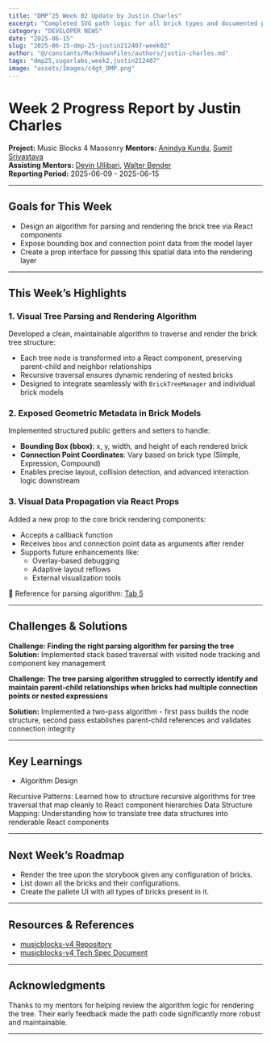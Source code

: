 ```yaml
---
title: "DMP’25 Week 02 Update by Justin Charles"
excerpt: "Completed SVG path logic for all brick types and documented props and rendering states"
category: "DEVELOPER NEWS"
date: "2025-06-15"
slug: "2025-06-15-dmp-25-justin212407-week02"
author: "@/constants/MarkdownFiles/authors/justin-charles.md"
tags: "dmp25,sugarlabs,week2,justin212407"
image: "assets/Images/c4gt_DMP.png"
---
```


<!-- markdownlint-disable -->

# Week 2 Progress Report by Justin Charles

**Project:** Music Blocks 4 Maosonry 
**Mentors:** [Anindya Kundu](https://github.com/meganindya/), [Sumit Srivastava](https://github.com/sum2it)  
**Assisting Mentors:** [Devin Ullibari](https://github.com/pikurasa/), [Walter Bender](https://github.com/walterbender)  
**Reporting Period:** 2025-06-09 - 2025-06-15  

---


## Goals for This Week

- Design an algorithm for parsing and rendering the brick tree via React components  
- Expose bounding box and connection point data from the model layer  
- Create a prop interface for passing this spatial data into the rendering layer  

---

## This Week’s Highlights

### 1. **Visual Tree Parsing and Rendering Algorithm**

Developed a clean, maintainable algorithm to traverse and render the brick tree structure:
- Each tree node is transformed into a React component, preserving parent-child and neighbor relationships
- Recursive traversal ensures dynamic rendering of nested bricks
- Designed to integrate seamlessly with `BrickTreeManager` and individual brick models

### 2. **Exposed Geometric Metadata in Brick Models**

Implemented structured public getters and setters to handle:
- **Bounding Box (bbox)**: x, y, width, and height of each rendered brick
- **Connection Point Coordinates**: Vary based on brick type (Simple, Expression, Compound)
- Enables precise layout, collision detection, and advanced interaction logic downstream

### 3. **Visual Data Propagation via React Props**

Added a new prop to the core brick rendering components:
- Accepts a callback function
- Receives `bbox` and connection point data as arguments after render
- Supports future enhancements like:
  - Overlay-based debugging
  - Adaptive layout reflows
  - External visualization tools

📄 Reference for parsing algorithm: [Tab 5](https://docs.google.com/document/d/1C0t4iSze2eDEv6lWbloK3MnvJgAa6HvmXmk2sQ0lCZs/edit?tab=t.99d6uc7vheda)

---

## Challenges & Solutions

**Challenge: Finding the right parsing algorithm for parsing the tree**   
**Solution:** Implemented stack based traversal with visited node tracking and component key management

**Challenge:  The tree parsing algorithm struggled to correctly identify and maintain parent-child relationships when bricks had multiple connection points or nested expressions**  

**Solution:** Implemented a two-pass algorithm - first pass builds the node structure, second pass establishes parent-child references and validates connection integrity

---

## Key Learnings

- Algorithm Design

Recursive Patterns: Learned how to structure recursive algorithms for tree traversal that map cleanly to React component hierarchies
Data Structure Mapping: Understanding how to translate tree data structures into renderable React components

---

## Next Week’s Roadmap

- Render the tree upon the storybook given any configuration of bricks.
- List down all the bricks and their configurations.
- Create the pallete UI with all types of bricks present in it.

---

## Resources & References

- [musicblocks-v4 Repository](https://github.com/sugarlabs/musicblocks-v4)  
- [musicblocks-v4 Tech Spec Document](https://docs.google.com/document/d/1C0t4iSze2eDEv6lWbloK3MnvJgAa6HvmXmk2sQ0lCZs/edit?tab=t.0#heading=h.gtbrgbbwfht3)
---

## Acknowledgments

Thanks to my mentors for helping review the algorithm logic for rendering the tree. Their early feedback made the path code significantly more robust and maintainable.

---
